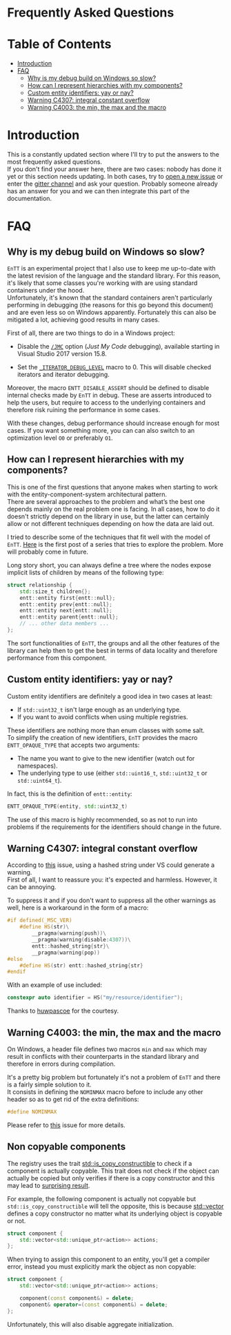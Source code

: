 # Frequently Asked Questions

<!--
@cond TURN_OFF_DOXYGEN
-->
# Table of Contents

* [Introduction](#introduction)
* [FAQ](#faq)
  * [Why is my debug build on Windows so slow?](#why-is-my-debug-build-on-windows-so-slow)
  * [How can I represent hierarchies with my components?](#how-can-i-represent-hierarchies-with-my-components)
  * [Custom entity identifiers: yay or nay?](#custom-entity-identifiers-yay-or-nay)
  * [Warning C4307: integral constant overflow](#warning-C4307-integral-constant-overflow)
  * [Warning C4003: the min, the max and the macro](#warning-C4003-the-min-the-max-and-the-macro)
<!--
@endcond TURN_OFF_DOXYGEN
-->

# Introduction

This is a constantly updated section where I'll try to put the answers to the
most frequently asked questions.<br/>
If you don't find your answer here, there are two cases: nobody has done it yet
or this section needs updating. In both cases, try to
[open a new issue](https://github.com/skypjack/entt/issues/new) or enter the
[gitter channel](https://gitter.im/skypjack/entt) and ask your question.
Probably someone already has an answer for you and we can then integrate this
part of the documentation.

# FAQ

## Why is my debug build on Windows so slow?

`EnTT` is an experimental project that I also use to keep me up-to-date with the
latest revision of the language and the standard library. For this reason, it's
likely that some classes you're working with are using standard containers under
the hood.<br/>
Unfortunately, it's known that the standard containers aren't particularly
performing in debugging (the reasons for this go beyond this document) and are
even less so on Windows apparently. Fortunately this can also be mitigated a
lot, achieving good results in many cases.

First of all, there are two things to do in a Windows project:

* Disable the [`/JMC`](https://docs.microsoft.com/cpp/build/reference/jmc)
  option (_Just My Code_ debugging), available starting in Visual Studio 2017
  version 15.8.

* Set the [`_ITERATOR_DEBUG_LEVEL`](https://docs.microsoft.com/cpp/standard-library/iterator-debug-level)
  macro to 0. This will disable checked iterators and iterator debugging.

Moreover, the macro `ENTT_DISABLE_ASSERT` should be defined to disable internal
checks made by `EnTT` in debug. These are asserts introduced to help the users,
but require to access to the underlying containers and therefore risk ruining
the performance in some cases.

With these changes, debug performance should increase enough for most cases. If
you want something more, you can can also switch to an optimization level `O0`
or preferably `O1`.

## How can I represent hierarchies with my components?

This is one of the first questions that anyone makes when starting to work with
the entity-component-system architectural pattern.<br/>
There are several approaches to the problem and what’s the best one depends
mainly on the real problem one is facing. In all cases, how to do it doesn't
strictly depend on the library in use, but the latter can certainly allow or
not different techniques depending on how the data are laid out.

I tried to describe some of the techniques that fit well with the model of
`EnTT`. [Here](https://skypjack.github.io/2019-06-25-ecs-baf-part-4/) is the
first post of a series that tries to explore the problem. More will probably
come in future.

Long story short, you can always define a tree where the nodes expose implicit
lists of children by means of the following type:

```cpp
struct relationship {
    std::size_t children{};
    entt::entity first{entt::null};
    entt::entity prev{entt::null};
    entt::entity next{entt::null};
    entt::entity parent{entt::null};
    // ... other data members ...
};
```

The sort functionalities of `EnTT`, the groups and all the other features of the
library can help then to get the best in terms of data locality and therefore
performance from this component.

## Custom entity identifiers: yay or nay?

Custom entity identifiers are definitely a good idea in two cases at least:

* If `std::uint32_t` isn't large enough as an underlying type.
* If you want to avoid conflicts when using multiple registries.

These identifiers are nothing more than enum classes with some salt.<br/>
To simplify the creation of new identifiers, `EnTT` provides the macro
`ENTT_OPAQUE_TYPE` that accepts two arguments:

* The name you want to give to the new identifier (watch out for namespaces).
* The underlying type to use (either `std::uint16_t`, `std::uint32_t`
  or `std::uint64_t`).

In fact, this is the definition of `entt::entity`:

```cpp
ENTT_OPAQUE_TYPE(entity, std::uint32_t)
```

The use of this macro is highly recommended, so as not to run into problems if
the requirements for the identifiers should change in the future.

## Warning C4307: integral constant overflow

According to [this](https://github.com/skypjack/entt/issues/121) issue, using a
hashed string under VS could generate a warning.<br/>
First of all, I want to reassure you: it's expected and harmless. However, it
can be annoying.

To suppress it and if you don't want to suppress all the other warnings as well,
here is a workaround in the form of a macro:

```cpp
#if defined(_MSC_VER)
    #define HS(str)\
        __pragma(warning(push))\
        __pragma(warning(disable:4307))\
        entt::hashed_string{str}\
        __pragma(warning(pop))
#else
    #define HS(str) entt::hashed_string{str}
#endif
```

With an example of use included:

```cpp
constexpr auto identifier = HS("my/resource/identifier");
```

Thanks to [huwpascoe](https://github.com/huwpascoe) for the courtesy.

## Warning C4003: the min, the max and the macro

On Windows, a header file defines two macros `min` and `max` which may result in
conflicts with their counterparts in the standard library and therefore in
errors during compilation.

It's a pretty big problem but fortunately it's not a problem of `EnTT` and there
is a fairly simple solution to it.<br/>
It consists in defining the `NOMINMAX` macro before to include any other header
so as to get rid of the extra definitions:

```cpp
#define NOMINMAX
```

Please refer to [this](https://github.com/skypjack/entt/issues/96) issue for
more details.

## Non copyable components

The registry uses the trait
[std::is_copy_constructible](https://en.cppreference.com/w/cpp/types/is_copy_constructible)
to check if a component is actually copyable. This trait does not check if the
object can actually be copied but only verifies if there is a copy constructor
and this may lead to [surprising result](https://stackoverflow.com/questions/18404108/false-positive-with-is-copy-constructible-on-vectorunique-ptr).

For example, the following component is actually not copyable but
`std::is_copy_constructible` will tell the opposite, this is because
[std::vector](https://en.cppreference.com/w/cpp/container/vector) defines a
copy constructor no matter what its underlying object is copyable or not.

```cpp
struct component {
    std::vector<std::unique_ptr<action>> actions;
};
```

When trying to assign this component to an entity, you'll get a compiler error,
instead you must explicitly mark the object as non copyable:

```cpp
struct component {
    std::vector<std::unique_ptr<action>> actions;

    component(const component&) = delete;
    component& operator=(const component&) = delete;
};
```

Unfortunately, this will also disable aggregate initialization.
